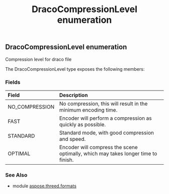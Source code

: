 ﻿---
title: DracoCompressionLevel enumeration
second_title: Aspose.3D for Python via .NET API References
description: 
type: docs
weight: 340
url: /python-net/aspose.threed.formats/dracocompressionlevel/
is_root: false
---

## DracoCompressionLevel enumeration

Compression level for draco file



The DracoCompressionLevel type exposes the following members:

### Fields
| Field | Description |
| :- | :- |
| NO_COMPRESSION | No compression, this will result in the minimum encoding time. |
| FAST | Encoder will perform a compression as quickly as possible. |
| STANDARD | Standard mode, with good compression and speed. |
| OPTIMAL | Encoder will compress the scene optimally, which may takes longer time to finish. |


### See Also

* module [aspose.threed.formats](../)

